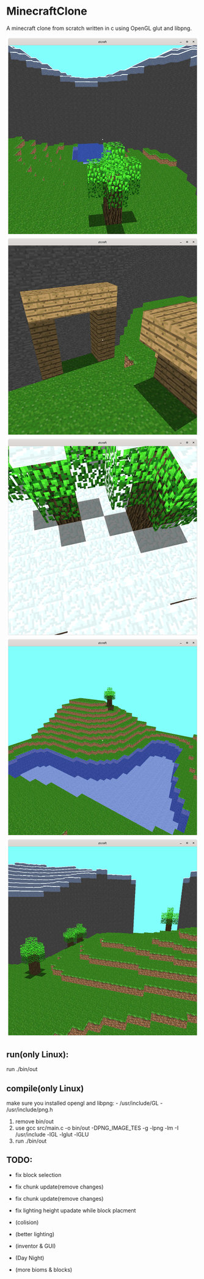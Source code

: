 # MinecraftClone

A minecraft clone from scratch written in c using OpenGL glut and libpng.

![screenshot1](https://github.com/Ztirom45/MinecraftClone/blob/main/screenshots/shot1.png)
![screenshot2](https://github.com/Ztirom45/MinecraftClone/blob/main/screenshots/shot2.png)
![screenshot3](https://github.com/Ztirom45/MinecraftClone/blob/main/screenshots/shot3.png)
![screenshot4](https://github.com/Ztirom45/MinecraftClone/blob/main/screenshots/shot4.png)
![screenshot5](https://github.com/Ztirom45/MinecraftClone/blob/main/screenshots/shot5.png)
## run(only Linux):

run ./bin/out

## compile(only Linux)
make sure you installed opengl and libpng:
	- /usr/include/GL
	- /usr/include/png.h


1. remove bin/out
2. use gcc src/main.c -o bin/out -DPNG_IMAGE_TES -g -lpng -lm -I /usr/include -lGL -lglut -lGLU
3. run ./bin/out


## TODO:
- fix block selection

- fix chunk update(remove changes)

- fix chunk update(remove changes)

- fix lighting height upadate while block placment

- (colision)

- (better lighting)

- (inventor & GUI)

- (Day Night)

- (more bioms & blocks)

